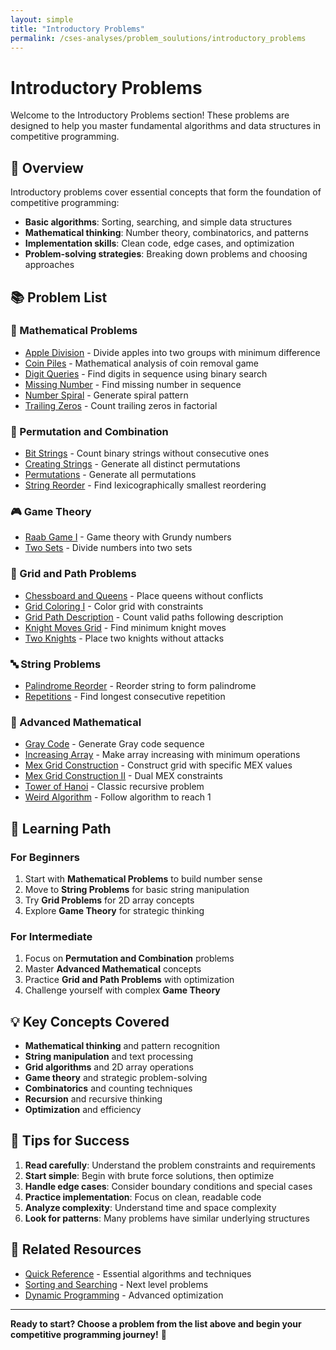 ```yaml
---
layout: simple
title: "Introductory Problems"
permalink: /cses-analyses/problem_soulutions/introductory_problems
---
```



# Introductory Problems

Welcome to the Introductory Problems section! These problems are designed to help you master fundamental algorithms and data structures in competitive programming.

## 🎯 Overview

Introductory problems cover essential concepts that form the foundation of competitive programming:
- **Basic algorithms**: Sorting, searching, and simple data structures
- **Mathematical thinking**: Number theory, combinatorics, and patterns
- **Implementation skills**: Clean code, edge cases, and optimization
- **Problem-solving strategies**: Breaking down problems and choosing approaches

## 📚 Problem List

### 🔢 Mathematical Problems
- [Apple Division](/cses-analyses/problem_soulutions/apple_division_analysis) - Divide apples into two groups with minimum difference
- [Coin Piles](/cses-analyses/problem_soulutions/coin_piles_analysis) - Mathematical analysis of coin removal game
- [Digit Queries](/cses-analyses/problem_soulutions/digit_queries_analysis) - Find digits in sequence using binary search
- [Missing Number](/cses-analyses/problem_soulutions/missing_number_analysis) - Find missing number in sequence
- [Number Spiral](/cses-analyses/problem_soulutions/number_spiral_analysis) - Generate spiral pattern
- [Trailing Zeros](/cses-analyses/problem_soulutions/trailing_zeros_analysis) - Count trailing zeros in factorial

### 🔄 Permutation and Combination
- [Bit Strings](/cses-analyses/problem_soulutions/bit_strings_analysis) - Count binary strings without consecutive ones
- [Creating Strings](/cses-analyses/problem_soulutions/creating_strings_analysis) - Generate all distinct permutations
- [Permutations](/cses-analyses/problem_soulutions/permutations_analysis) - Generate all permutations
- [String Reorder](/cses-analyses/problem_soulutions/string_reorder_analysis) - Find lexicographically smallest reordering

### 🎮 Game Theory
- [Raab Game I](/cses-analyses/problem_soulutions/raab_game_i_analysis) - Game theory with Grundy numbers
- [Two Sets](/cses-analyses/problem_soulutions/two_sets_analysis) - Divide numbers into two sets

### 🏁 Grid and Path Problems
- [Chessboard and Queens](/cses-analyses/problem_soulutions/chessboard_and_queens_analysis) - Place queens without conflicts
- [Grid Coloring I](/cses-analyses/problem_soulutions/grid_coloring_i_analysis) - Color grid with constraints
- [Grid Path Description](/cses-analyses/problem_soulutions/grid_path_description_analysis) - Count valid paths following description
- [Knight Moves Grid](/cses-analyses/problem_soulutions/knight_moves_grid_analysis) - Find minimum knight moves
- [Two Knights](/cses-analyses/problem_soulutions/two_knights_analysis) - Place two knights without attacks

### 🔤 String Problems
- [Palindrome Reorder](/cses-analyses/problem_soulutions/palindrome_reorder_analysis) - Reorder string to form palindrome
- [Repetitions](/cses-analyses/problem_soulutions/repetitions_analysis) - Find longest consecutive repetition

### 🔢 Advanced Mathematical
- [Gray Code](/cses-analyses/problem_soulutions/gray_code_analysis) - Generate Gray code sequence
- [Increasing Array](/cses-analyses/problem_soulutions/increasing_array_analysis) - Make array increasing with minimum operations
- [Mex Grid Construction](/cses-analyses/problem_soulutions/mex_grid_construction_analysis) - Construct grid with specific MEX values
- [Mex Grid Construction II](/cses-analyses/problem_soulutions/mex_grid_construction_ii_analysis) - Dual MEX constraints
- [Tower of Hanoi](/cses-analyses/problem_soulutions/tower_of_hanoi_analysis) - Classic recursive problem
- [Weird Algorithm](/cses-analyses/problem_soulutions/weird_algorithm_analysis) - Follow algorithm to reach 1

## 🎯 Learning Path

### For Beginners
1. Start with **Mathematical Problems** to build number sense
2. Move to **String Problems** for basic string manipulation
3. Try **Grid Problems** for 2D array concepts
4. Explore **Game Theory** for strategic thinking

### For Intermediate
1. Focus on **Permutation and Combination** problems
2. Master **Advanced Mathematical** concepts
3. Practice **Grid and Path Problems** with optimization
4. Challenge yourself with complex **Game Theory**

## 💡 Key Concepts Covered

- **Mathematical thinking** and pattern recognition
- **String manipulation** and text processing
- **Grid algorithms** and 2D array operations
- **Game theory** and strategic problem-solving
- **Combinatorics** and counting techniques
- **Recursion** and recursive thinking
- **Optimization** and efficiency

## 🚀 Tips for Success

1. **Read carefully**: Understand the problem constraints and requirements
2. **Start simple**: Begin with brute force solutions, then optimize
3. **Handle edge cases**: Consider boundary conditions and special cases
4. **Practice implementation**: Focus on clean, readable code
5. **Analyze complexity**: Understand time and space complexity
6. **Look for patterns**: Many problems have similar underlying structures

## 🔗 Related Resources

- [Quick Reference](/quick_reference/) - Essential algorithms and techniques
- [Sorting and Searching](/problem_soulutions/sorting_and_searching/) - Next level problems
- [Dynamic Programming](/problem_soulutions/dynamic_programming/) - Advanced optimization

---

**Ready to start? Choose a problem from the list above and begin your competitive programming journey!** 🚀 